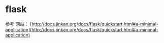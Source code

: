 # flask
参考 网站：
    [http://docs.jinkan.org/docs/flask/quickstart.html#a-minimal-application](http://docs.jinkan.org/docs/flask/quickstart.html#a-minimal-application)
